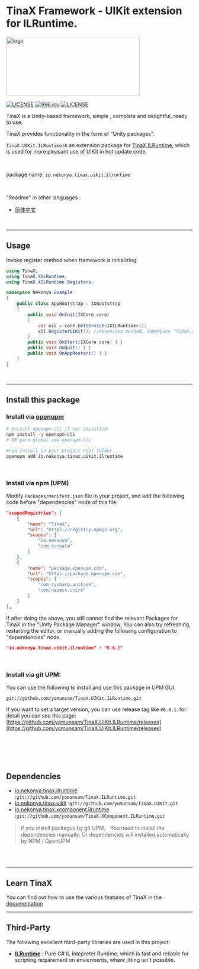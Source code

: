 # TinaX Framework - UIKit extension for ILRuntime.

<img src="https://github.com/yomunsam/TinaX.Core/raw/master/readme_res/logo.png" width = "360" height = "160" alt="logo" align=center />

[![LICENSE](https://img.shields.io/badge/license-NPL%20(The%20996%20Prohibited%20License)-blue.svg)](https://github.com/996icu/996.ICU/blob/master/LICENSE)
<a href="https://996.icu"><img src="https://img.shields.io/badge/link-996.icu-red.svg" alt="996.icu"></a>
[![LICENSE](https://camo.githubusercontent.com/890acbdcb87868b382af9a4b1fac507b9659d9bf/68747470733a2f2f696d672e736869656c64732e696f2f62616467652f6c6963656e73652d4d49542d626c75652e737667)](https://github.com/yomunsam/TinaX/blob/master/LICENSE)

<!-- [![LICENSE](https://camo.githubusercontent.com/3867ce531c10be1c59fae9642d8feca417d39b58/68747470733a2f2f696d672e736869656c64732e696f2f6769746875622f6c6963656e73652f636f6f6b6965592f596561726e696e672e737667)](https://github.com/yomunsam/TinaX/blob/master/LICENSE) -->

TinaX is a Unity-based framework, simple , complete and delightful, ready to use.

TinaX provides functionality in the form of "Unity packages". 

`TinaX.UIKit.ILRuntime` is an extension package for [TinaX.ILRuntime](https://github.com/yomunsam/TinaX.ILRuntime), which is used for more pleasant use of UIKit in hot update code.

<br>

package name: `io.nekonya.tinax.uikit.ilruntime`

<br>

"Readme" in other languages :

- [简体中文](README_CN.md)

<br>

------

## Usage

Invoke register method when framework is initializing:

``` csharp
using TinaX;
using TinaX.XILRuntime;
using TinaX.XILRuntime.Registers;

namespace Nekonya.Example
{
    public class AppBootstrap : IXBootstrap
    {
        public void OnInit(IXCore core)
        {
            var xil = core.GetService<IXILRuntime>(); 
            xil.RegisterUIKit(); //extension method, namespace "TinaX.XILRuntime.Registers"
        }
        public void OnStart(IXCore core) { }
        public void OnQuit() { }
        public void OnAppRestart() { }
    }
}
```

<br>

------

## Install this package

### Install via [openupm](https://openupm.com/)

``` bash
# Install openupm-cli if not installed.
npm install -g openupm-cli
# OR yarn global add openupm-cli

#run install in your project root folder
openupm add io.nekonya.tinax.uikit.ilruntime
```

<br>

### Install via npm (UPM)

Modify `Packages/manifest.json` file in your project, and add the following code before "dependencies" node of this file:

``` json
"scopedRegistries": [
    {
        "name": "TinaX",
        "url": "https://registry.npmjs.org",
        "scopes": [
            "io.nekonya",
            "com.ourpalm"
        ]
    },
    {
        "name": "package.openupm.com",
        "url": "https://package.openupm.com",
        "scopes": [
            "com.cysharp.unitask",
            "com.neuecc.unirx"
        ]
    }
],
```

If after doing the above, you still cannot find the relevant Packages for TinaX in the "Unity Package Manager" window, You can also try refreshing, restarting the editor, or manually adding the following configuration to "dependencies" node.

``` json
"io.nekonya.tinax.uikit.ilruntime" : "6.6.1"
```

<br>

### Install via git UPM:

You can use the following to install and use this package in UPM GUI.  

```
git://github.com/yomunsam/TinaX.UIKit.ILRuntime.git
```

If you want to set a target version, you can use release tag like `#6.6.1`. for detail you can see this page: [https://github.com/yomunsam/TinaX.UIKit.ILRuntime/releases](https://github.com/yomunsam/TinaX.UIKit.ILRuntime/releases)



<br><br>
------

## Dependencies

- [io.nekonya.tinax.ilruntime](https://github.com/yomunsam/TinaX.ILRuntime) :`git://github.com/yomunsam/TinaX.ILRuntime.git`
- [io.nekonya.tinax.uikit](https://github.com/yomunsam/TinaX.UIKit) :`git://github.com/yomunsam/TinaX.UIKit.git`
- [io.nekonya.tinax.xcomponent.ilruntime](https://github.com/yomunsam/TinaX.XComponent.ILRuntime) :`git://github.com/yomunsam/TinaX.XComponent.ILRuntime.git`

> if you install packages by git UPM， You need to install the dependencies manually. Or dependencies will installed automatically by NPM / OpenUPM

<br><br>

------

## Learn TinaX

You can find out how to use the various features of TinaX in the [documentation](https://tinax.corala.space)

------

## Third-Party

The following excellent third-party libraries are used in this project:

- **[ILRuntime](https://github.com/Ourpalm/ILRuntime)** : Pure C# IL Intepreter Runtime, which is fast and reliable for scripting requirement on enviorments, where jitting isn't possible.
